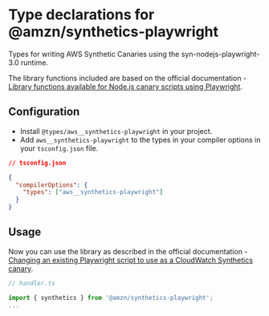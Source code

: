 # Type declarations for @amzn/synthetics-playwright

Types for writing AWS Synthetic Canaries using the syn-nodejs-playwright-3.0 runtime.

The library functions included are based on the official documentation - [Library functions available for Node.js canary scripts using Playwright](https://docs.aws.amazon.com/AmazonCloudWatch/latest/monitoring/CloudWatch_Synthetics_Canaries_Nodejs_Playwright.html). 

## Configuration

- Install `@types/aws__synthetics-playwright` in your project.
- Add `aws__synthetics-playwright` to the types in your compiler options in your `tsconfig.json` file.

```json
// tsconfig.json

{
  "compilerOptions": {
    "types": ["aws__synthetics-playwright"]
  }
}
```

## Usage

Now you can use the library as described in the official documentation - [Changing an existing Playwright script to use as a CloudWatch Synthetics canary](https://docs.aws.amazon.com/AmazonCloudWatch/latest/monitoring/Synthetics_WritingCanary_Nodejs_Playwright.html#CloudWatch_Synthetics_canary_edit_Playwright_script). 

```typescript
// handler.ts

import { synthetics } from '@amzn/synthetics-playwright';
...
```
